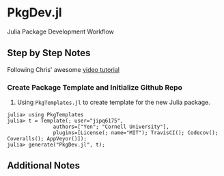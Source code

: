 # PkgDev.jl
 Julia Package Development Workflow

## Step by Step Notes

Following Chris' awesome [video tutorial](https://youtu.be/QVmU29rCjaA)


### Create Package Template and Initialize Github Repo

1. Using `PkgTemplates.jl` to create template for the new Julia package.

```
julia> using PkgTemplates
julia> t = Template(; user="jipq6175",
               authors=["Yen"; "Cornell University"],
               plugins=[License(; name="MIT"); TravisCI(); Codecov(); Coveralls(); AppVeyor()]);
julia> generate("PkgDev.jl", t);
```




## Additional Notes
